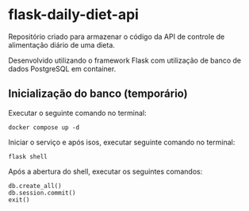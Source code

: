 # flask-daily-diet-api

Repositório criado para armazenar o código da API de controle de alimentação diário de uma dieta.

Desenvolvido utilizando o framework Flask com utilização de banco de dados PostgreSQL em container.


## Inicialização do banco (temporário)
Executar o seguinte comando no terminal:
```
docker compose up -d
```

Iniciar o serviço e após isos, executar seguinte comando no terminal:
```
flask shell
```

Após a abertura do shell, executar os seguintes comandos:
```
db.create_all()
db.session.commit()
exit()
```
